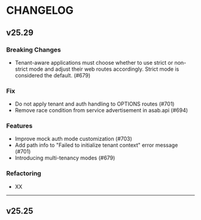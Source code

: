 # CHANGELOG

## v25.29

### Breaking Changes
- Tenant-aware applications must choose whether to use strict or non-strict mode and adjust their web routes accordingly.
  Strict mode is considered the default. (#679)

### Fix
- Do not apply tenant and auth handling to OPTIONS routes (#701)
- Remove race condition from service advertisement in asab.api (#694)

### Features
- Improve mock auth mode customization (#703)
- Add path info to "Failed to initialize tenant context" error message (#701)
- Introducing multi-tenancy modes (#679)

### Refactoring
- XX

---


## v25.25
